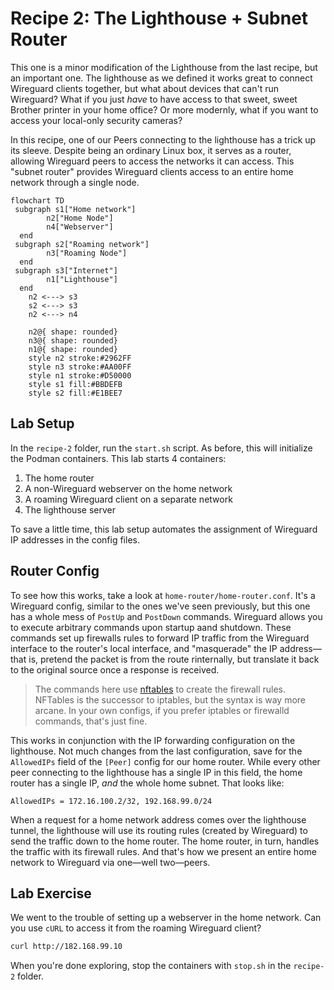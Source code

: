 # Recipe 2: The Lighthouse + Subnet Router

This one is a minor modification of the Lighthouse from the last recipe, but an important one. The lighthouse as we defined it works great to connect Wireguard clients together, but what about devices that can't run Wireguard? What if you just _have_ to have access to that sweet, sweet Brother printer in your home office? Or more modernly, what if you want to access your local-only security cameras?

In this recipe, one of our Peers connecting to the lighthouse has a trick up its sleeve. Despite being an ordinary Linux box, it serves as a router, allowing Wireguard peers to access the networks it can access. This "subnet router" provides Wireguard clients access to an entire home network through a single node.

```mermaid
flowchart TD
 subgraph s1["Home network"]
        n2["Home Node"]
        n4["Webserver"]
  end
 subgraph s2["Roaming network"]
        n3["Roaming Node"]
  end
 subgraph s3["Internet"]
        n1["Lighthouse"]
  end
    n2 <---> s3
    s2 <---> s3
    n2 <---> n4

    n2@{ shape: rounded}
    n3@{ shape: rounded}
    n1@{ shape: rounded}
    style n2 stroke:#2962FF
    style n3 stroke:#AA00FF
    style n1 stroke:#D50000
    style s1 fill:#BBDEFB
    style s2 fill:#E1BEE7
```

## Lab Setup

In the `recipe-2` folder, run the `start.sh` script. As before, this will initialize the Podman containers. This lab starts 4 containers:

1. The home router
2. A non-Wireguard webserver on the home network
3. A roaming Wireguard client on a separate network
4. The lighthouse server

To save a little time, this lab setup automates the assignment of Wireguard IP addresses in the config files.

## Router Config

To see how this works, take a look at `home-router/home-router.conf`. It's a Wireguard config, similar to the ones we've seen previously, but this one has a whole mess of `PostUp` and `PostDown` commands. Wireguard allows you to execute arbitrary commands upon startup aand shutdown. These commands set up firewalls rules to forward IP traffic from the Wireguard interface to the router's local interface, and "masquerade" the IP address—that is, pretend the packet is from the route rinternally, but translate it back to the original source once a response is received.

> The commands here use [nftables](https://wiki.nftables.org/wiki-nftables/index.php/Main_Page) to create the firewall rules. NFTables is the successor to iptables, but the syntax is way more arcane. In your own configs, if you prefer iptables or firewalld commands, that's just fine.

This works in conjunction with the IP forwarding configuration on the lighthouse. Not much changes from the last configuration, save for the `AllowedIPs` field of the `[Peer]` config for our home router. While every other peer connecting to the lighthouse has a single IP in this field, the home router has a single IP, _and_ the whole home subnet. That looks like:

```
AllowedIPs = 172.16.100.2/32, 192.168.99.0/24
```

When a request for a home network address comes over the lighthouse tunnel, the lighthouse will use its routing rules (created by Wireguard) to send the traffic down to the home router. The home router, in turn, handles the traffic with its firewall rules. And that's how we present an entire home network to Wireguard via one—well two—peers.

## Lab Exercise

We went to the trouble of setting up a webserver in the home network. Can you use `cURL` to access it from the roaming Wireguard client?

```bash
curl http://182.168.99.10
```


When you're done exploring, stop the containers with `stop.sh` in the `recipe-2` folder.
